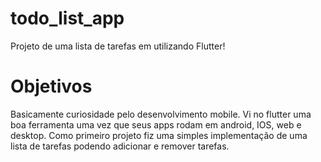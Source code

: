 # todo_list_app

Projeto de uma lista de tarefas em utilizando Flutter!

# Objetivos

Basicamente curiosidade pelo desenvolvimento mobile. Vi no flutter uma boa ferramenta uma vez que seus apps rodam em android, IOS, web e desktop. Como primeiro projeto fiz uma simples implementação de uma lista de tarefas podendo adicionar e remover tarefas.
